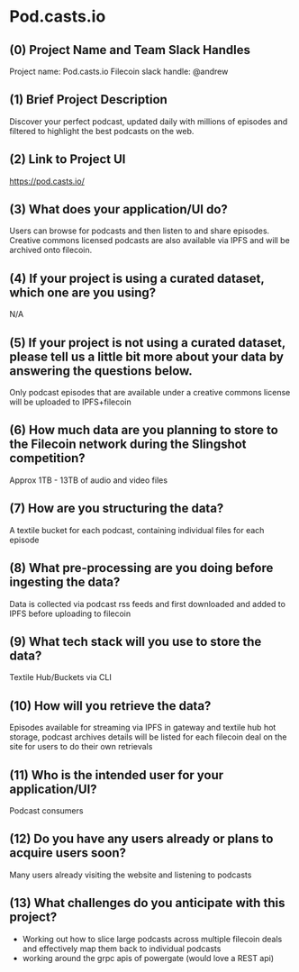 # Pod.casts.io


## (0) Project Name and Team Slack Handles

Project name: Pod.casts.io
Filecoin slack handle: @andrew

## (1) Brief Project Description

Discover your perfect podcast, updated daily with millions of episodes and filtered to highlight the best podcasts on the web.

## (2) Link to Project UI

https://pod.casts.io/

## (3) What does your application/UI do?

Users can browse for podcasts and then listen to and share episodes. Creative commons licensed podcasts are also available via IPFS and will be archived onto filecoin.

## (4) If your project is using a curated dataset, which one are you using?

N/A

## (5) If your project is not using a curated dataset, please tell us a little bit more about your data by answering the questions below.

Only podcast episodes that are available under a creative commons license will be uploaded to IPFS+filecoin

## (6) How much data are you planning to store to the Filecoin network during the Slingshot competition?

Approx 1TB - 13TB of audio and video files

## (7) How are you structuring the data?

A textile bucket for each podcast, containing individual files for each episode

## (8) What pre-processing are you doing before ingesting the data?

Data is collected via podcast rss feeds and first downloaded and added to IPFS before uploading to filecoin

## (9)  What tech stack will you use to store the data?

Textile Hub/Buckets via CLI

## (10) How will you retrieve the data?

Episodes available for streaming via IPFS in gateway and textile hub hot storage, podcast archives details will be listed for each filecoin deal on the site for users to do their own retrievals 

## (11) Who is the intended user for your application/UI?

Podcast consumers

## (12) Do you have any users already or plans to acquire users soon?

Many users already visiting the website and listening to podcasts

## (13) What challenges do you anticipate with this project?

- Working out how to slice large podcasts across multiple filecoin deals and effectively map them back to individual podcasts
- working around the grpc apis of powergate (would love a REST api)
